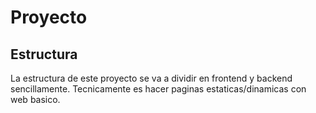 # Proyecto

## Estructura
La estructura de este proyecto se va a dividir en frontend y backend sencillamente. Tecnicamente es hacer paginas estaticas/dinamicas con web basico.


